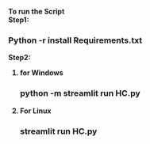 <b>To run the Script<b></br>
Step1: </br><h3>Python -r install Requirements.txt</h3>
Step2: 
1. for Windows <h3>python -m streamlit run HC.py</h3>
2. For Linux <h3> streamlit run HC.py</h3>
